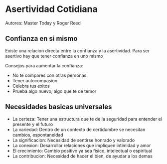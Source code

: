 # Asertividad Cotidiana

Autores: Master Today y Roger Reed

## Confianza en si mismo

Existe una relacion directa entre la confianza y la asertividad. Para ser asertivo hay que tener confianza en uno mismo

Consejos para aumentar la confianza:

- No te compares con otras personas
- Tener autocompasion
- Celebra tus exitos
- Prueba algo nuevo, algo que te de temor

## Necesidades basicas universales

- La certeza: Tener una estructura que te de la seguridad para entender el presente y el futuro
- La variedad: Dentro de un contexto de certidumbre se necesitan cambios, espontaneidad
- La significacion: Necesidad de sentirse honrado y valorado
- La conexion: Desarrollar relaciones que impliquen intimidad y amor
- El crecimiento: Cambio positivo ya sea fisico, intelectual o espiritual
- La contribucion: Necesidad de hacer el bien, de ayudar a los demas